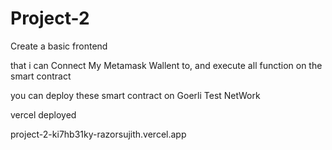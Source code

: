# Project-2



Create a basic frontend

that i can Connect My Metamask Wallent to, and execute all function on the smart contract 

you can deploy these smart contract on Goerli Test NetWork 


vercel deployed 

project-2-ki7hb31ky-razorsujith.vercel.app
